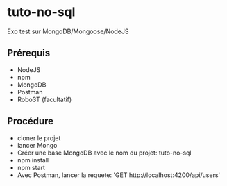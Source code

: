 # tuto-no-sql
Exo test sur MongoDB/Mongoose/NodeJS

## Prérequis
- NodeJS
- npm
- MongoDB
- Postman
- Robo3T (facultatif)

## Procédure

- cloner le projet
- lancer Mongo
- Créer une base MongoDB avec le nom du projet: tuto-no-sql
- npm install
- npm start
- Avec Postman, lancer la requete: 'GET http://localhost:4200/api/users'
